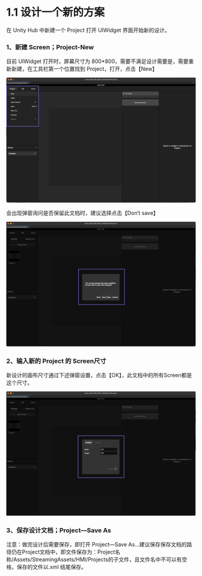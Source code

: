 # 1.1 设计一个新的方案

在 Unity Hub 中新建一个 Project 打开 UIWidget 界面开始新的设计。

### 1、新建 Screen；Project-New

目前 UIWidget 打开时，屏幕尺寸为 800\*800，需要不满足设计需要是，需要重新新建，在工具栏第一个位置找到 Project，打开，点击【New】

![](<../../.gitbook/assets/Frame 251.png>)

会出现弹窗询问是否保留此文档时，建议选择点击【Don‘t save】

![](<../../.gitbook/assets/Frame 252.png>)

### 2、输入新的 Project 的 Screen尺寸

新设计的画布尺寸通过下述弹窗设置，点击【OK】，此文档中的所有Screen都是这个尺寸。

![](<../../.gitbook/assets/Frame 253.png>)

### 3、保存设计文档；Project—Save As

注意：做完设计后需要保存，即打开 Project—Save As…建议保存保存文档的路径仍在Project文档中，即文件保存为：Project名称/Assets/StreamingAssets/HMI/Projects的子文件，且文件名中不可以有空格，保存的文件以.xml 结尾保存。






